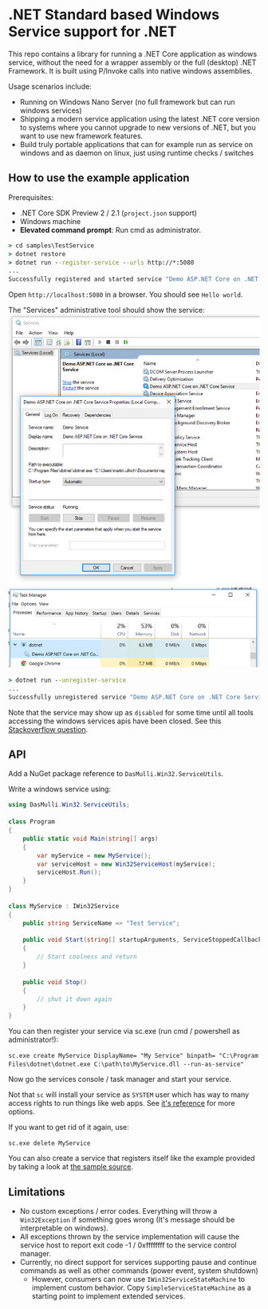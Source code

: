 # .NET Standard based Windows Service support for .NET

This repo contains a library for running a .NET Core application as windows service, without
the need for a wrapper assembly or the full (desktop) .NET Framework.
It is built using P/Invoke calls into native windows assemblies.

Usage scenarios include:
* Running on Windows Nano Server (no full framework but can run windows services)
* Shipping a modern service application using the latest .NET core version to systems
  where you cannot upgrade to new versions of .NET, but you want to use new framework features.
* Build truly portable applications that can for example run as service on windows and as daemon on linux,
  just using runtime checks / switches

## How to use the example application
Prerequisites:
* .NET Core SDK Preview 2 / 2.1 (`project.json` support)
* Windows machine
* **Elevated command prompt**: Run cmd as administrator.
```cmd
> cd samples\TestService
> dotnet restore
> dotnet run --register-service --urls http://*:5080
...
Successfully registered and started service "Demo ASP.NET Core on .NET Core Service"
```
Open `http://localhost:5080` in a browser. You should see `Hello world`.

The "Services" administrative tool should show the service:
![running service](./img/running-service.png)
![running service](./img/running-service-taskmgr.png)

```cmd
> dotnet run --unregister-service
...
Successfully unregistered service "Demo ASP.NET Core on .NET Core Service"
```
Note that the service may show up as `disabled` for some time until all tools accessing the windows services apis have been closed.
See this [Stackoverflow question](http://stackoverflow.com/questions/20561990/how-to-solve-the-specified-service-has-been-marked-for-deletion-error).

## API

Add a NuGet package reference to `DasMulli.Win32.ServiceUtils`.

Write a windows service using:

```c#
using DasMulli.Win32.ServiceUtils;

class Program
{
    public static void Main(string[] args)
    {
        var myService = new MyService();
        var serviceHost = new Win32ServiceHost(myService);
        serviceHost.Run();
    }
}

class MyService : IWin32Service
{
    public string ServiceName => "Test Service";

    public void Start(string[] startupArguments, ServiceStoppedCallback serviceStoppedCallback)
    {
        // Start coolness and return
    }

    public void Stop()
    {
        // shut it down again
    }
}
```

You can then register your service via sc.exe (run cmd / powershell as administrator!):

`sc.exe create MyService DisplayName= "My Service" binpath= "C:\Program Files\dotnet\dotnet.exe C:\path\to\MyService.dll --run-as-service"`

Now go the services console / task manager and start your service.

Not that `sc` will install your service as `SYSTEM` user which has way to many access rights to run things like web apps.
See [it's reference](https://technet.microsoft.com/en-us/library/cc990289(v=ws.11).aspx) for more options.

If you want to get rid of it again, use:

`sc.exe delete MyService`

You can also create a service that registers itself like the example provided by
taking a look at [the sample source](./samples/TestService/Program.cs).

## Limitations

* No custom exceptions / error codes. Everything will throw a `Win32Exception` if something goes wrong (It's message should be
  interpretable on windows).
* All exceptions thrown by the service implementation will cause the service host
  to report exit code -1 / 0xffffffff to the service control manager.
* Currently, no direct support for services supporting pause and continue commands as well as other commands (power event, system shutdown)
  * However, consumers can now use `IWin32ServiceStateMachine` to implement custom behavior.
    Copy `SimpleServiceStateMachine` as a starting point to implement extended services.
